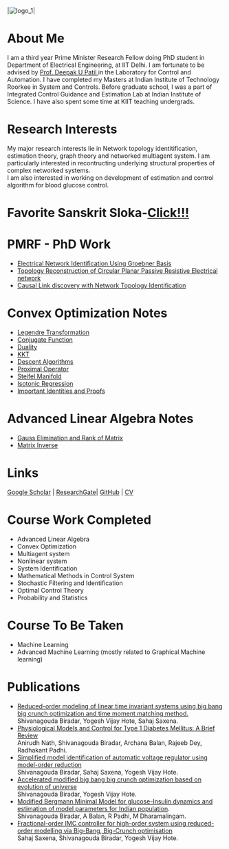 |![logo_1](https://user-images.githubusercontent.com/65863581/84593905-73292a00-ae6c-11ea-85cc-eb32765471a4.jpg)|

# About Me 

I am a third year Prime Minister Research Fellow doing PhD student in Department of Electrical Engineering, at IIT Delhi. I am fortunate to be advised by [Prof. Deepak U Patil ](http://web.iitd.ac.in/~deepakpatil/) in the Laboratory for Control and Automation. I have completed my Masters at Indian Institute of Technology Roorkee in System and Controls. 
Before graduate school, I was a part of Integrated Control Guidance and Estimation Lab at Indian Institute of Science. 
I have also spent some time at KIIT teaching undergrads.

# Research Interests

My major research interests lie in Network topology identitification, estimation theory, graph theory and networked multiagent system.  I am particularly interested in recontructing underlying structural properties of complex networked systems. <br /> I am also interested in working on development of estimation and control algorithm for blood glucose control.
# Favorite Sanskrit Sloka-[Click!!!](https://github.com/ShivanB/Shivan-Biradar/blob/master/slokas.md)                                   
# PMRF - PhD Work
 - [Electrical Network Identification Using Groebner Basis](https://github.com/ShivanB/Shivan-Biradar/blob/master/Net_ID_Grob.md)<br>
 - [Topology Reconstruction of Circular Planar Passive Resistive Electrical network](https://github.com/ShivanB/Shivan-Biradar/blob/master/top_reconstruction.md)
 - [Causal Link discovery with Network Topology Identification](https://github.com/ShivanB/Shivan-Biradar/blob/master/Causal_link_ID.md)<br>
 
# Convex Optimization Notes 
- [Legendre Transformation](https://github.com/ShivanB/Shivan-Biradar/blob/master/doc/0806.1147.pdf)
- [Conjugate Function]()
- [Duality]()  
- [KKT](https://github.com/ShivanB/Shivan-Biradar/blob/master/KKT.ipynb)  
- [Descent Algorithms](https://github.com/ShivanB/Shivan-Biradar/blob/master/Desc_Algo.ipynb) <br>
- [Proximal Operator](https://github.com/ShivanB/Shivan-Biradar/blob/master/Proximal_Operator.ipynb) <br>
- [Steifel Manifold]()
- [Isotonic Regression]()
- [Important Identities and Proofs]()

# Advanced Linear Algebra Notes
- [Gauss Elimination and Rank of Matrix]()
- [Matrix Inverse]()


# Links
[Google Scholar](https://scholar.google.com/citations?user=R8c6wqUAAAAJ&hl=en) | [ResearchGate](https://www.researchgate.net/profile/Shivanagouda_Biradar3)| [GitHub](https://github.com/ShiBirIIT) | [CV](/doc/Professional_CV.pdf)

# Course Work Completed
- Advanced Linear Algebra
- Convex Optimization
- Multiagent system
- Nonlinear system
- System Identification
- Mathematical Methods in Control System
- Stochastic Filtering and Identification
- Optimal Control Theory
- Probability and Statistics

# Course To Be Taken
- Machine Learning
- Advanced Machine Learning (mostly related to Graphical Machine learning) 

# Publications
- [Reduced-order modeling of linear time invariant systems using big bang big crunch optimization and time moment matching method.](https://www.sciencedirect.com/science/article/pii/S0307904X16301317)<br /> Shivanagouda Biradar, Yogesh Vijay Hote, Sahaj Saxena.<br />
- [Physiological Models and Control for Type 1 Diabetes Mellitus: A Brief Review](https://www.sciencedirect.com/science/article/pii/S2405896318302416)<br /> Anirudh Nath, Shivanagouda Biradar, Archana Balan, Rajeeb Dey, Radhakant Padhi.<br />
- [Simplified model identification of automatic voltage regulator using model-order reduction](https://ieeexplore.ieee.org/abstract/document/7274985)<br />Shivanagouda Biradar, Sahaj Saxena, Yogesh Vijay Hote.<br /> 
- [Accelerated modified big bang big crunch optimization based on evolution of universe](https://ieeexplore.ieee.org/abstract/document/8263028)<br />Shivanagouda Biradar, Yogesh Vijay Hote.<br />
- [Modified Bergmann Minimal Model for glucose-Insulin dynamics and estimation of model parameters for Indian population](https://www.semanticscholar.org/paper/MODIFIED-BERGMAN-MINIMAL-MODEL-FOR-GLUCOSE-INSULIN-Biradar-Balan/2953cf8f5a09b2592aaaeaaab2d8982419b09608).<br /> Shivanagouda Biradar, A Balan, R Padhi, M Dharamalingam.
- [Fractional-order IMC controller for high-order system using reduced-order modelling via Big-Bang, Big-Crunch optimisation](https://www.tandfonline.com/doi/full/10.1080/00207721.2021.1942587) <br /> Sahaj Saxena, Shivanagouda Biradar, Yogesh Vijay Hote.  <br />


